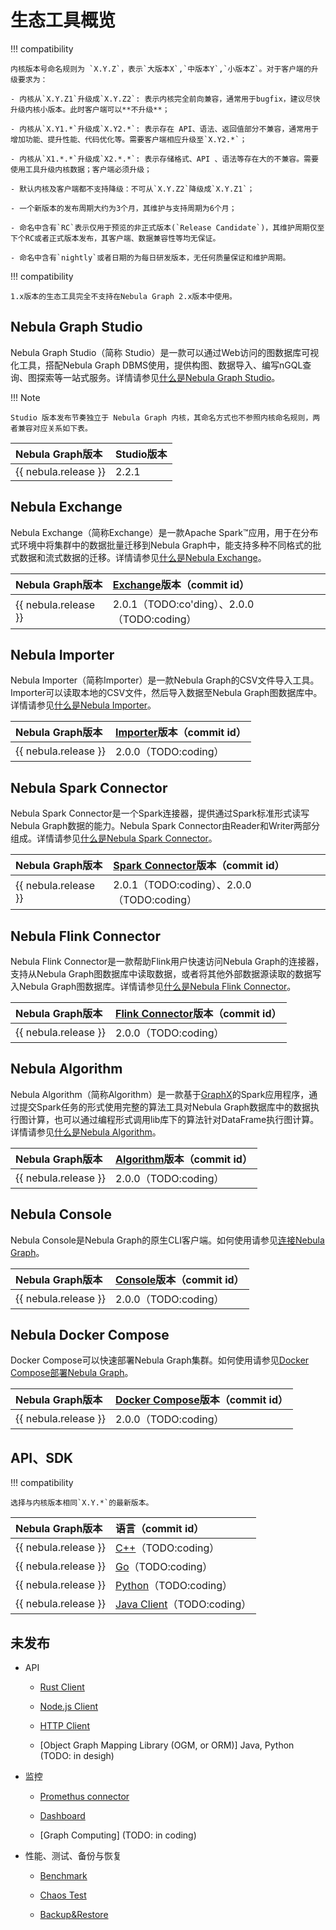 # 生态工具概览

!!! compatibility 

    内核版本号命名规则为 `X.Y.Z`，表示`大版本X`,`中版本Y`,`小版本Z`。对于客户端的升级要求为：

    - 内核从`X.Y.Z1`升级成`X.Y.Z2`: 表示内核完全前向兼容，通常用于bugfix，建议尽快升级内核小版本。此时客户端可以**不升级**；
    
    - 内核从`X.Y1.*`升级成`X.Y2.*`: 表示存在 API、语法、返回值部分不兼容，通常用于增加功能、提升性能、代码优化等。需要客户端相应升级至`X.Y2.*`；
    
    - 内核从`X1.*.*`升级成`X2.*.*`: 表示存储格式、API 、语法等存在大的不兼容。需要使用工具升级内核数据；客户端必须升级；

    - 默认内核及客户端都不支持降级：不可从`X.Y.Z2`降级成`X.Y.Z1`；
 
    - 一个新版本的发布周期大约为3个月，其维护与支持周期为6个月；
    
    - 命名中含有`RC`表示仅用于预览的非正式版本(`Release Candidate`)，其维护周期仅至下个RC或者正式版本发布，其客户端、数据兼容性等均无保证。
    
    - 命名中含有`nightly`或者日期的为每日研发版本，无任何质量保证和维护周期。
    
!!! compatibility

    1.x版本的生态工具完全不支持在Nebula Graph 2.x版本中使用。

## Nebula Graph Studio

Nebula Graph Studio（简称 Studio）是一款可以通过Web访问的图数据库可视化工具，搭配Nebula Graph DBMS使用，提供构图、数据导入、编写nGQL查询、图探索等一站式服务。详情请参见[什么是Nebula Graph Studio](../nebula-studio/about-studio/st-ug-what-is-graph-studio.md)。

!!! Note

    Studio 版本发布节奏独立于 Nebula Graph 内核，其命名方式也不参照内核命名规则，两者兼容对应关系如下表。

|Nebula Graph版本|Studio版本|
|:---|:---|
| {{ nebula.release }}  | 2.2.1 |

## Nebula Exchange

Nebula Exchange（简称Exchange）是一款Apache Spark&trade;应用，用于在分布式环境中将集群中的数据批量迁移到Nebula Graph中，能支持多种不同格式的批式数据和流式数据的迁移。详情请参见[什么是Nebula Exchange](../nebula-exchange/about-exchange/ex-ug-what-is-exchange.md)。

|Nebula Graph版本|[Exchange](https://github.com/vesoft-inc/nebula-spark-utils/tree/v2.0.0/nebula-exchange)版本（commit id）|
|:---|:---|
| {{ nebula.release }} | 2.0.1（TODO:co'ding）、2.0.0（TODO:coding） |

## Nebula Importer

Nebula Importer（简称Importer）是一款Nebula Graph的CSV文件导入工具。Importer可以读取本地的CSV文件，然后导入数据至Nebula Graph图数据库中。详情请参见[什么是Nebula Importer](../nebula-importer/use-importer.md)。

|Nebula Graph版本|[Importer](https://github.com/vesoft-inc/nebula-importer/tree/release-v2.0.0-ga)版本（commit id）|
|:---|:---|
| {{ nebula.release }} | 2.0.0（TODO:coding） |

## Nebula Spark Connector

Nebula Spark Connector是一个Spark连接器，提供通过Spark标准形式读写Nebula Graph数据的能力。Nebula Spark Connector由Reader和Writer两部分组成。详情请参见[什么是Nebula Spark Connector](../nebula-spark-connector.md)。

|Nebula Graph版本|[Spark Connector](https://github.com/vesoft-inc/nebula-spark-utils/tree/v2.0.0/nebula-spark-connector)版本（commit id）|
|:---|:---|
| {{ nebula.release }} | 2.0.1（TODO:coding）、2.0.0（TODO:coding） |

## Nebula Flink Connector

Nebula Flink Connector是一款帮助Flink用户快速访问Nebula Graph的连接器，支持从Nebula Graph图数据库中读取数据，或者将其他外部数据源读取的数据写入Nebula Graph图数据库。详情请参见[什么是Nebula Flink Connector](../nebula-flink-connector.md)。

|Nebula Graph版本|[Flink Connector](https://github.com/vesoft-inc/nebula-flink-connector)版本（commit id）|
|:---|:---|
| {{ nebula.release }} | 2.0.0（TODO:coding） |

## Nebula Algorithm

Nebula Algorithm（简称Algorithm）是一款基于[GraphX](https://spark.apache.org/graphx/)的Spark应用程序，通过提交Spark任务的形式使用完整的算法工具对Nebula Graph数据库中的数据执行图计算，也可以通过编程形式调用lib库下的算法针对DataFrame执行图计算。详情请参见[什么是Nebula Algorithm](../nebula-algorithm.md)。

|Nebula Graph版本|[Algorithm](https://github.com/vesoft-inc/nebula-spark-utils/tree/master/nebula-algorithm)版本（commit id）|
|:---|:---|
| {{ nebula.release }} | 2.0.0（TODO:coding） |

## Nebula Console

Nebula Console是Nebula Graph的原生CLI客户端。如何使用请参见[连接Nebula Graph](../2.quick-start/3.connect-to-nebula-graph.md)。

|Nebula Graph版本|[Console](https://github.com/vesoft-inc/nebula-console/tree/v2.0.0-ga)版本（commit id）|
|:---|:---|
| {{ nebula.release }} | 2.0.0（TODO:coding） |

## Nebula Docker Compose

Docker Compose可以快速部署Nebula Graph集群。如何使用请参见[Docker Compose部署Nebula Graph](../2.quick-start/2.deploy-nebula-graph-with-docker-compose.md)。

|Nebula Graph版本|[Docker Compose](https://github.com/vesoft-inc/nebula-docker-compose/tree/v2.0.0)版本（commit id）|
|:---|:---|
| {{ nebula.release }} | 2.0.0（TODO:coding） |

## API、SDK

!!! compatibility

    选择与内核版本相同`X.Y.*`的最新版本。

|Nebula Graph版本| 语言（commit id） |
|:---| :--- |
| {{ nebula.release }}| [C++](https://github.com/vesoft-inc/nebula-cpp/tree/v2.0.0)（TODO:coding） |
| {{ nebula.release }}| [Go](https://github.com/vesoft-inc/nebula-go/tree/release-v2.0.0-ga)（TODO:coding） |
| {{ nebula.release }}| [Python](https://github.com/vesoft-inc/nebula-python/releases/tag/v2.0.0)（TODO:coding） |
| {{ nebula.release }}| [Java Client](https://github.com/vesoft-inc/nebula-java/tree/v2.0.0-ga)（TODO:coding）  |

## 未发布

- API

  - [Rust Client](https://github.com/vesoft-inc/nebula-rust)

  - [Node.js Client](https://github.com/vesoft-inc/nebula-node)

  - [HTTP Client](https://github.com/vesoft-inc/nebula-http-gateway)

  - [Object Graph Mapping Library (OGM, or ORM)] Java, Python (TODO: in desigh) 

- 监控

  - [Promethus connector](https://github.com/vesoft-inc/nebula-stats-exporter)

  - [Dashboard](https://github.com/vesoft-inc/nebula-stats-exporter)

  - [Graph Computing] (TODO: in coding)

- 性能、测试、备份与恢复

  - [Benchmark](https://github.com/vesoft-inc/nebula-bench)

  - [Chaos Test](https://github.com/vesoft-inc/nebula-chaos)

  - [Backup&Restore](https://github.com/vesoft-inc/nebula-br)
